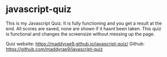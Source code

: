 # javascript-quiz

This is my Javascript Quiz. It is fully functioning and you get a result at the end. All scores are saved, none are shown if it hasnt been taken. This quiz is functional and changes the screensize without messing up the page. 

Quiz website: https://maddyrae9.github.io/javascript-quiz/
Github: https://github.com/maddyrae9/javascript-quiz
